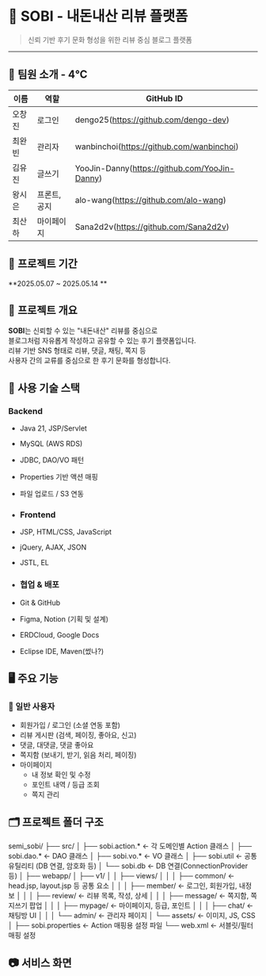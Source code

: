 # 📝 SOBI - 내돈내산 리뷰 플랫폼
> 신뢰 기반 후기 문화 형성을 위한 리뷰 중심 블로그 플랫폼
> 
-----------------------------------------------------
## 👥 팀원 소개 - 4℃
| 이름     | 역할                          | GitHub ID       |
|----------|-------------------------------|------------------|
|오창진| 로그인|dengo25(https://github.com/dengo-dev)|
|최완빈|관리자|wanbinchoi(https://github.com/wanbinchoi)|
|김유진| 글쓰기 |YooJin-Danny(https://github.com/YooJin-Danny)|
|왕시은|프론트, 공지 |alo-wang(https://github.com/alo-wang)|
|최산하| 마이페이지 |Sana2d2v(https://github.com/Sana2d2v)|

## 📆 프로젝트 기간
**2025.05.07 ~ 2025.05.14 ** 

## 🧾 프로젝트 개요

**SOBI**는 신뢰할 수 있는 "내돈내산" 리뷰를 중심으로  
블로그처럼 자유롭게 작성하고 공유할 수 있는 후기 플랫폼입니다.  
리뷰 기반 SNS 형태로 리뷰, 댓글, 채팅, 쪽지 등  
사용자 간의 교류를 중심으로 한 후기 문화를 형성합니다.

## 🔧 사용 기술 스택

### Backend
- Java 21, JSP/Servlet
- MySQL (AWS RDS)
- JDBC, DAO/VO 패턴
- Properties 기반 액션 매핑
- 파일 업로드 / S3 연동

- ### Frontend
- JSP, HTML/CSS, JavaScript
- jQuery, AJAX, JSON
- JSTL, EL

- ### 협업 & 배포
- Git & GitHub
- Figma, Notion (기획 및 설계)
- ERDCloud, Google Docs
- Eclipse IDE, Maven(썼나?)


## 🖥️ 주요 기능

### 👤 일반 사용자
- 회원가입 / 로그인 (소셜 연동 포함)
- 리뷰 게시판 (검색, 페이징, 좋아요, 신고)
- 댓글, 대댓글, 댓글 좋아요
- 쪽지함 (보내기, 받기, 읽음 처리, 페이징)
- 마이페이지
  - 내 정보 확인 및 수정
  - 포인트 내역 / 등급 조회
  - 쪽지 관리

 ## 🗂 프로젝트 폴더 구조
semi_sobi/
├── src/
│ ├── sobi.action.* ← 각 도메인별 Action 클래스
│ ├── sobi.dao.* ← DAO 클래스
│ ├── sobi.vo.* ← VO 클래스
│ ├── sobi.util ← 공통 유틸리티 (DB 연결, 암호화 등)
│ └── sobi.db ← DB 연결(ConnectionProvider 등)
│
├── webapp/
│ ├── v1/
│ │ ├── views/
│ │ │ ├── common/ ← head.jsp, layout.jsp 등 공통 요소
│ │ │ ├── member/ ← 로그인, 회원가입, 내정보
│ │ │ ├── review/ ← 리뷰 목록, 작성, 상세
│ │ │ ├── message/ ← 쪽지함, 쪽지쓰기 팝업
│ │ │ ├── mypage/ ← 마이페이지, 등급, 포인트
│ │ │ ├── chat/ ← 채팅방 UI
│ │ │ └── admin/ ← 관리자 페이지
│ └── assets/ ← 이미지, JS, CSS
│
├── sobi.properties ← Action 매핑용 설정 파일
└── web.xml ← 서블릿/필터 매핑 설정

## 📷 서비스 화면
